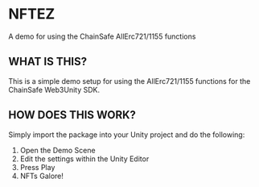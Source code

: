 # NFTEZ
A demo for using the ChainSafe AllErc721/1155 functions

## WHAT IS THIS? 
This is a simple demo setup for using the AllErc721/1155 functions for the ChainSafe Web3Unity SDK.

## HOW DOES THIS WORK?
Simply import the package into your Unity project and do the following: 

1. Open the Demo Scene
2. Edit the settings within the Unity Editor
3. Press Play
4. NFTs Galore!
